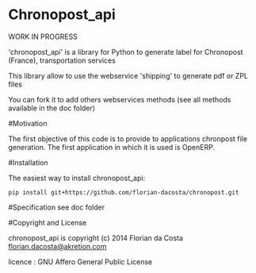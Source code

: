 Chronopost_api
===========

WORK IN PROGRESS

'chronopost_api' is a library for Python to generate label for Chronopost (France), transportation services

This library allow to use the webservice 'shipping' to generate pdf or ZPL files

You can fork it to add others webservices methods (see all methods available in the doc folder)


#Motivation

The first objective of this code is to provide to applications
chronpost file generation.
The first application in which it is used is OpenERP.


#Installation

The easiest way to install chronopost_api:

    pip install git+https://github.com/florian-dacosta/chronopost.git



#Specification
see doc folder


#Copyright and License

chronopost_api is copyright (c) 2014 Florian da Costa <florian.dacosta@akretion.com>

licence : GNU Affero General Public License
